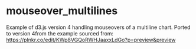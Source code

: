 # mouseover_multilines
Example of d3.js version 4 handling mouseovers of a multiline chart.
Ported to version 4from the example sourced from:
https://plnkr.co/edit/KWp8VGQoRWHJaaxxLdGo?p=preview&preview
